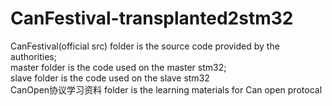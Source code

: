 # CanFestival-transplanted2stm32
CanFestival(official src) folder is the source code provided by the authorities;  
master folder is the code used on the master stm32;  
slave folder is the code used on the slave stm32  
CanOpen协议学习资料 folder is the learning materials for Can open protocal
